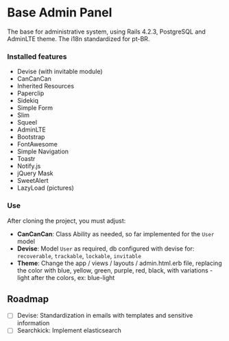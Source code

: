 # Base Admin Panel

The base for administrative system, using Rails 4.2.3, PostgreSQL and AdminLTE theme. The i18n standardized for pt-BR.

### Installed features
- Devise (with invitable module)
- CanCanCan
- Inherited Resources
- Paperclip
- Sidekiq
- Simple Form
- Slim
- Squeel
- AdminLTE
- Bootstrap
- FontAwesome
- Simple Navigation
- Toastr
- Notify.js
- jQuery Mask
- SweetAlert
- LazyLoad (pictures)

### Use
After cloning the project, you must adjust:

- **CanCanCan**: Class Ability as needed, so far implemented for the `User` model
- **Devise**: Model `User` as required, db configured with devise for: `recoverable`, `trackable`, `lockable`, `invitable`
- **Theme**: Change the app / views / layouts / admin.html.erb file, replacing the color with blue, yellow, green, purple, red, black, with variations -light after the colors, ex: blue-light

## Roadmap
- [ ] Devise: Standardization in emails with templates and sensitive information
- [ ] Searchkick: Implement elasticsearch
